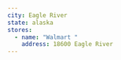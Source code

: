 ```yaml
---
city: Eagle River
state: alaska
stores:
  - name: "Walmart "
    address: 18600 Eagle River
---
```

